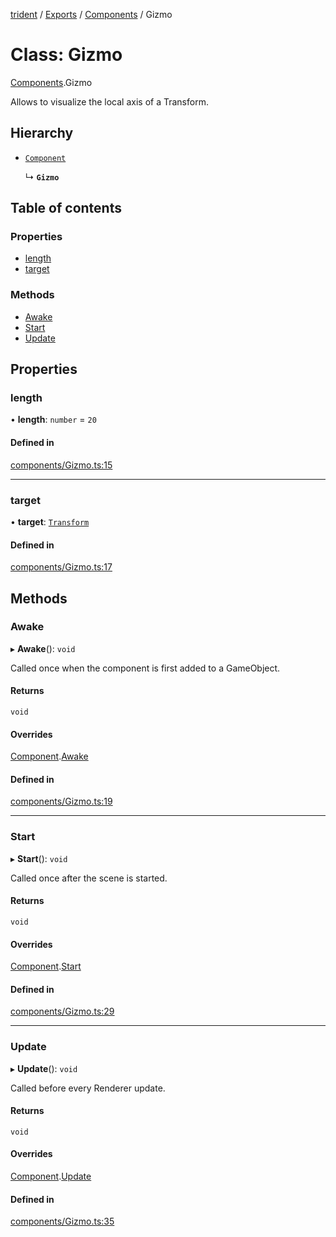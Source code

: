 [trident](../README.md) / [Exports](../modules.md) / [Components](../modules/Components.md) / Gizmo

# Class: Gizmo

[Components](../modules/Components.md).Gizmo

Allows to visualize the local axis of a Transform.

## Hierarchy

- [`Component`](Components.Component.md)

  ↳ **`Gizmo`**

## Table of contents

### Properties

- [length](Components.Gizmo.md#length)
- [target](Components.Gizmo.md#target)

### Methods

- [Awake](Components.Gizmo.md#awake)
- [Start](Components.Gizmo.md#start)
- [Update](Components.Gizmo.md#update)

## Properties

### length

• **length**: `number` = `20`

#### Defined in

[components/Gizmo.ts:15](https://github.com/AIFanatic/Trident/blob/5fab94d/src/components/Gizmo.ts#L15)

___

### target

• **target**: [`Transform`](Components.Transform.md)

#### Defined in

[components/Gizmo.ts:17](https://github.com/AIFanatic/Trident/blob/5fab94d/src/components/Gizmo.ts#L17)

## Methods

### Awake

▸ **Awake**(): `void`

Called once when the component is first added to a GameObject.

#### Returns

`void`

#### Overrides

[Component](Components.Component.md).[Awake](Components.Component.md#awake)

#### Defined in

[components/Gizmo.ts:19](https://github.com/AIFanatic/Trident/blob/5fab94d/src/components/Gizmo.ts#L19)

___

### Start

▸ **Start**(): `void`

Called once after the scene is started.

#### Returns

`void`

#### Overrides

[Component](Components.Component.md).[Start](Components.Component.md#start)

#### Defined in

[components/Gizmo.ts:29](https://github.com/AIFanatic/Trident/blob/5fab94d/src/components/Gizmo.ts#L29)

___

### Update

▸ **Update**(): `void`

Called before every Renderer update.

#### Returns

`void`

#### Overrides

[Component](Components.Component.md).[Update](Components.Component.md#update)

#### Defined in

[components/Gizmo.ts:35](https://github.com/AIFanatic/Trident/blob/5fab94d/src/components/Gizmo.ts#L35)
